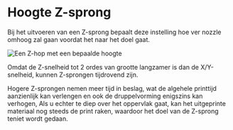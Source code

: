 Hoogte Z-sprong 
====
Bij het uitvoeren van een Z-sprong bepaalt deze instelling hoe ver nozzle omhoog zal gaan voordat het naar het doel gaat.

![Een Z-hop met een bepaalde hoogte](../../../articles/images/retraction_hop_enabled.svg)

Omdat de Z-snelheid tot 2 ordes van grootte langzamer is dan de X/Y-snelheid, kunnen Z-sprongen tijdrovend zijn.

Hogere Z-sprongen nemen meer tijd in beslag, wat de algehele printtijd aanzienlijk kan verlengen en ook de druppelvorming enigszins kan verhogen,
Als u echter te diep over het oppervlak gaat, kan het uitgeprinte materiaal nog steeds de print raken, waardoor het doel van de Z-sprong teniet wordt gedaan.